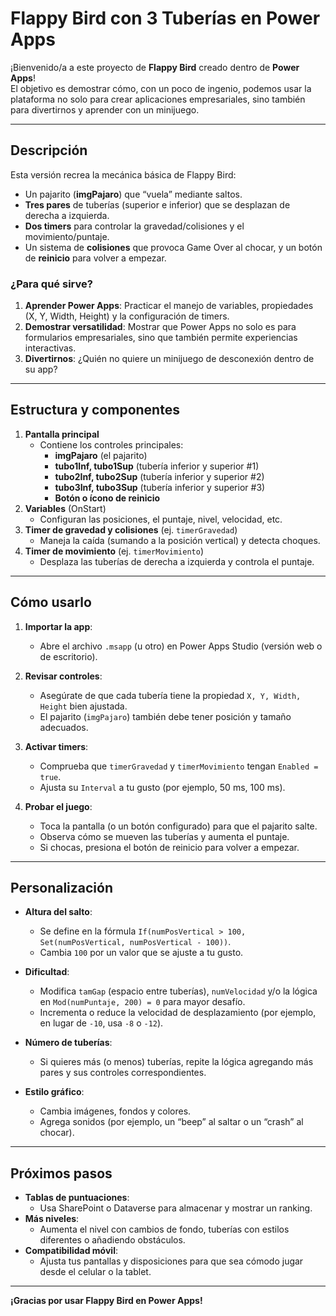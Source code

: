 # Flappy Bird con 3 Tuberías en Power Apps

¡Bienvenido/a a este proyecto de **Flappy Bird** creado dentro de **Power Apps**!  
El objetivo es demostrar cómo, con un poco de ingenio, podemos usar la plataforma no solo para crear aplicaciones empresariales, sino también para divertirnos y aprender con un minijuego.

---

## Descripción

Esta versión recrea la mecánica básica de Flappy Bird:
- Un pajarito (**imgPajaro**) que “vuela” mediante saltos.
- **Tres pares** de tuberías (superior e inferior) que se desplazan de derecha a izquierda.
- **Dos timers** para controlar la gravedad/colisiones y el movimiento/puntaje.
- Un sistema de **colisiones** que provoca Game Over al chocar, y un botón de **reinicio** para volver a empezar.

### ¿Para qué sirve?
1. **Aprender Power Apps**: Practicar el manejo de variables, propiedades (X, Y, Width, Height) y la configuración de timers.  
2. **Demostrar versatilidad**: Mostrar que Power Apps no solo es para formularios empresariales, sino que también permite experiencias interactivas.  
3. **Divertirnos**: ¿Quién no quiere un minijuego de desconexión dentro de su app?

---

## Estructura y componentes

1. **Pantalla principal**  
   - Contiene los controles principales:  
     - **imgPajaro** (el pajarito)  
     - **tubo1Inf, tubo1Sup** (tubería inferior y superior #1)  
     - **tubo2Inf, tubo2Sup** (tubería inferior y superior #2)  
     - **tubo3Inf, tubo3Sup** (tubería inferior y superior #3)  
     - **Botón o ícono de reinicio**  
2. **Variables** (OnStart)  
   - Configuran las posiciones, el puntaje, nivel, velocidad, etc.  
3. **Timer de gravedad y colisiones** (ej. `timerGravedad`)  
   - Maneja la caída (sumando a la posición vertical) y detecta choques.  
4. **Timer de movimiento** (ej. `timerMovimiento`)  
   - Desplaza las tuberías de derecha a izquierda y controla el puntaje.  

---

## Cómo usarlo

1. **Importar la app**:  
   - Abre el archivo `.msapp` (u otro) en Power Apps Studio (versión web o de escritorio).

2. **Revisar controles**:  
   - Asegúrate de que cada tubería tiene la propiedad `X, Y, Width, Height` bien ajustada.  
   - El pajarito (`imgPajaro`) también debe tener posición y tamaño adecuados.

3. **Activar timers**:  
   - Comprueba que `timerGravedad` y `timerMovimiento` tengan `Enabled = true`.  
   - Ajusta su `Interval` a tu gusto (por ejemplo, 50 ms, 100 ms).

4. **Probar el juego**:  
   - Toca la pantalla (o un botón configurado) para que el pajarito salte.  
   - Observa cómo se mueven las tuberías y aumenta el puntaje.  
   - Si chocas, presiona el botón de reinicio para volver a empezar.

---

## Personalización

- **Altura del salto**:  
  - Se define en la fórmula `If(numPosVertical > 100, Set(numPosVertical, numPosVertical - 100))`.  
  - Cambia `100` por un valor que se ajuste a tu gusto.

- **Dificultad**:  
  - Modifica `tamGap` (espacio entre tuberías), `numVelocidad` y/o la lógica en `Mod(numPuntaje, 200) = 0` para mayor desafío.  
  - Incrementa o reduce la velocidad de desplazamiento (por ejemplo, en lugar de `-10`, usa `-8` o `-12`).

- **Número de tuberías**:  
  - Si quieres más (o menos) tuberías, repite la lógica agregando más pares y sus controles correspondientes.

- **Estilo gráfico**:  
  - Cambia imágenes, fondos y colores.  
  - Agrega sonidos (por ejemplo, un “beep” al saltar o un “crash” al chocar).

---

## Próximos pasos

- **Tablas de puntuaciones**:  
  - Usa SharePoint o Dataverse para almacenar y mostrar un ranking.
- **Más niveles**:  
  - Aumenta el nivel con cambios de fondo, tuberías con estilos diferentes o añadiendo obstáculos.
- **Compatibilidad móvil**:  
  - Ajusta tus pantallas y disposiciones para que sea cómodo jugar desde el celular o la tablet.

---

**¡Gracias por usar Flappy Bird en Power Apps!**
